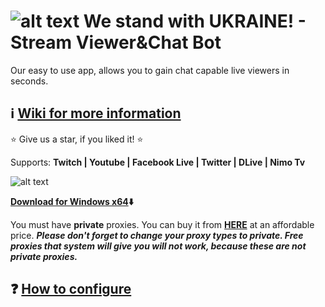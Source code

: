 # ![alt text](https://streamviewerbot.com/images/ukraineflag.png) We stand with UKRAINE! -  Stream Viewer&Chat Bot

Our easy to use app, allows you to gain chat capable live viewers in seconds.

## **:information_source: [Wiki for more information](https://github.com/gorkemhacioglu/Stream-Viewer-Bot/wiki)**

:star: Give us a star, if you liked it! :star:

Supports: **Twitch | Youtube | Facebook Live | Twitter | DLive | Nimo Tv**

![alt text](https://streamviewerbot.com/images/ui2_8.png)

**[Download for Windows x64](https://github.com/gorkemhacioglu/Stream-Viewer-Chat-Bot/releases/download/2.8/win-x64.zip):arrow_down:**

You must have **private** proxies. You can buy it from [**HERE**](https://www.webshare.io/?referral_code=ceuygyx4sir2)
 at an affordable price. ***Please don't forget to change your proxy types to private. Free proxies that system will give you will not work, because these are not private proxies.***

## **:question: [How to configure](https://github.com/gorkemhacioglu/Stream-Viewer-Bot/wiki/Configuration)**
